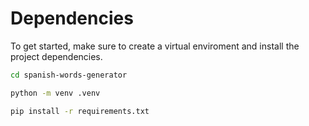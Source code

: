 # Dependencies

To get started, make sure to create a virtual enviroment and install the project dependencies.
```bash
cd spanish-words-generator
```

```bash
python -m venv .venv
```

```bash
pip install -r requirements.txt
```
